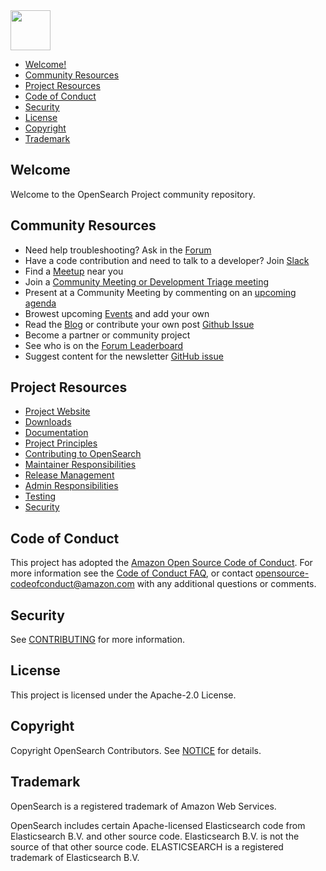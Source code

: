 <img src="https://opensearch.org/assets/img/opensearch-logo-themed.svg" height="64px">

- [Welcome!](#welcome)
- [Community Resources](#community-resources)
- [Project Resources](#project-resources)
- [Code of Conduct](#code-of-conduct)
- [Security](#security)
- [License](#license)
- [Copyright](#copyright)
- [Trademark](#trademark)

## Welcome

Welcome to the OpenSearch Project community repository.

## Community Resources

* Need help troubleshooting? Ask in the [Forum](https://forum.opensearch.org/)
* Have a code contribution and need to talk to a developer? Join [Slack](https://opensearch.org/slack.html)
* Find a [Meetup](https://www.meetup.com/pro/opensearchproject/) near you
* Join a [Community Meeting or Development Triage meeting](https://www.meetup.com/opensearch/)
* Present at a Community Meeting by commenting on an [upcoming agenda](https://forum.opensearch.org/tag/community-meeting)
* Browest upcoming [Events](https://opensearch.org/events) and add your own
* Read the [Blog](https://opensearch.org/blog) or contribute your own post [Github Issue](https://github.com/opensearch-project/project-website/issues/new?assignees=&labels=new+blog%2C+untriaged&projects=&template=blog_post.md&title=)
* Become a partner or community project
* See who is on the [Forum Leaderboard](https://forum.opensearch.org/leaderboard)
* Suggest content for the newsletter [GitHub issue](https://github.com/opensearch-project/project-website/issues/new?assignees=&labels=newsletter%2C+untriaged&projects=&template=newsletter.md&title=)

## Project Resources

* [Project Website](https://opensearch.org/)
* [Downloads](https://opensearch.org/downloads.html)
* [Documentation](https://opensearch.org/docs/)
* [Project Principles](https://opensearch.org/#principles)
* [Contributing to OpenSearch](https://github.com/opensearch-project/OpenSearch/blob/main/CONTRIBUTING.md)
* [Maintainer Responsibilities](https://github.com/opensearch-project/OpenSearch/blob/main/MAINTAINERS.md)
* [Release Management](https://github.com/opensearch-project/OpenSearch/blob/main/RELEASING.md)
* [Admin Responsibilities](https://github.com/opensearch-project/OpenSearch/blob/main/ADMINS.md)
* [Testing](https://github.com/opensearch-project/OpenSearch/blob/main/TESTING.md)
* [Security](#security)

## Code of Conduct

This project has adopted the [Amazon Open Source Code of Conduct](CODE_OF_CONDUCT.md). For more information see the [Code of Conduct FAQ](https://aws.github.io/code-of-conduct-faq), or contact [opensource-codeofconduct@amazon.com](mailto:opensource-codeofconduct@amazon.com) with any additional questions or comments.

## Security

See [CONTRIBUTING](CONTRIBUTING.md#security-issue-notifications) for more information.

## License

This project is licensed under the Apache-2.0 License.

## Copyright

Copyright OpenSearch Contributors. See [NOTICE](https://github.com/opensearch-project/OpenSearch/blob/main/NOTICE.txt) for details.

## Trademark

OpenSearch is a registered trademark of Amazon Web Services.

OpenSearch includes certain Apache-licensed Elasticsearch code from Elasticsearch B.V. and other source code. Elasticsearch B.V. is not the source of that other source code. ELASTICSEARCH is a registered trademark of Elasticsearch B.V.
